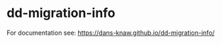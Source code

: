 dd-migration-info
=================

For documentation see: https://dans-knaw.github.io/dd-migration-info/
